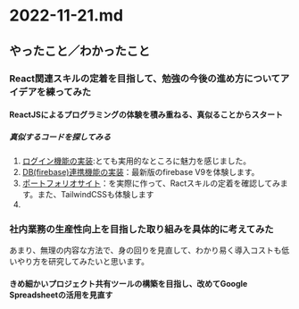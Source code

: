 # 2022-11-21.md

## やったこと／わかったこと

### React関連スキルの定着を目指して、勉強の今後の進め方についてアイデアを練ってみた

#### ReactJSによるプログラミングの体験を積み重ねる、真似ることからスタート

##### 真似するコードを探してみる

1. [ログイン機能の実装](https://youtu.be/v0mApuQlj6Q):とても実用的なところに魅力を感じました。
2. [DB(firebase)連携機能の実装](https://youtu.be/9NOg_HSbo9wz)：最新版のfirebase V9を体験します。
3. [ポートフォリオサイト](https://youtu.be/82cN8zwDhbY)：を実際に作って、Ractスキルの定着を確認してみます。また、TailwindCSSも体験します
4. 

### 社内業務の生産性向上を目指した取り組みを具体的に考えてみた

あまり、無理の内容な方法で、身の回りを見直して、わかり易く導入コストも低いやり方を研究してみたいと思います。

#### きめ細かいプロジェクト共有ツールの構築を目指し、改めてGoogle Spreadsheetの活用を見直す

